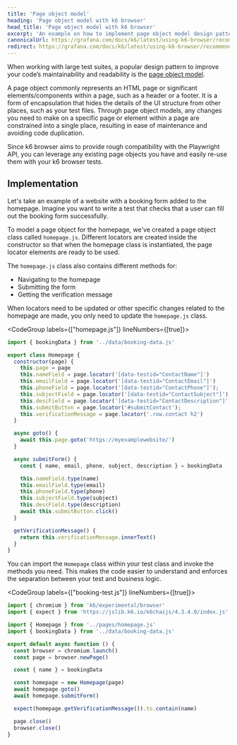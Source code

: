 ```yaml
---
title: 'Page object model'
heading: 'Page object model with k6 browser'
head_title: 'Page object model with k6 browser'
excerpt: 'An example on how to implement page object model design pattern with k6 browser'
canonicalUrl: https://grafana.com/docs/k6/latest/using-k6-browser/recommended-practices/page-object-model-pattern/
redirect: https://grafana.com/docs/k6/latest/using-k6-browser/recommended-practices/page-object-model-pattern/
---
```


When working with large test suites, a popular design pattern to improve your code’s maintainability and readability is the [page object model](https://martinfowler.com/bliki/PageObject.html).

A page object commonly represents an HTML page or significant elements/components within a page, such as a header or a footer. It is a form of encapsulation that hides the details of the UI structure from other places, such as your test files. Through page object models, any changes you need to make on a specific page or element within a page are constrained into a single place, resulting in ease of maintenance and avoiding code duplication.

Since k6 browser aims to provide rough compatibility with the Playwright API, you can leverage any existing page objects you have and easily re-use them with your k6 browser tests. 

## Implementation

Let's take an example of a website with a booking form added to the homepage. Imagine you want to write a test that checks that a user can fill out the booking form successfully.

To model a page object for the homepage, we've created a page object class called `homepage.js`. Different locators are created inside the constructor so that when the homepage class is instantiated, the page locator elements are ready to be used.

The `homepage.js` class also contains different methods for:
- Navigating to the homepage
- Submitting the form
- Getting the verification message

When locators need to be updated or other specific changes related to the homepage are made, you only need to update the `homepage.js` class.

<CodeGroup labels={["homepage.js"]} lineNumbers={[true]}>

```javascript
import { bookingData } from '../data/booking-data.js'

export class Homepage {
  constructor(page) {
    this.page = page
    this.nameField = page.locator('[data-testid="ContactName"]')
    this.emailField = page.locator('[data-testid="ContactEmail"]')
    this.phoneField = page.locator('[data-testid="ContactPhone"]');
    this.subjectField = page.locator('[data-testid="ContactSubject"]');
    this.descField = page.locator('[data-testid="ContactDescription"]');
    this.submitButton = page.locator('#submitContact');
    this.verificationMessage = page.locator('.row.contact h2')
  }

  async goto() {
    await this.page.goto('https://myexamplewebsite/')
  }

  async submitForm() {
    const { name, email, phone, subject, description } = bookingData

    this.nameField.type(name)
    this.emailField.type(email)
    this.phoneField.type(phone)
    this.subjectField.type(subject)
    this.descField.type(description)
    await this.submitButton.click()
  }

  getVerificationMessage() {
    return this.verificationMessage.innerText()
  }
}
```

</CodeGroup>

You can import the `Homepage` class within your test class and invoke the methods you need. This makes the code easier to understand and enforces the separation between your test and business logic.

<CodeGroup labels={["booking-test.js"]} lineNumbers={[true]}>

```javascript
import { chromium } from 'k6/experimental/browser'
import { expect } from 'https://jslib.k6.io/k6chaijs/4.3.4.0/index.js'

import { Homepage } from '../pages/homepage.js'
import { bookingData } from '../data/booking-data.js'

export default async function () {
  const browser = chromium.launch()
  const page = browser.newPage()

  const { name } = bookingData

  const homepage = new Homepage(page)
  await homepage.goto()
  await homepage.submitForm()

  expect(homepage.getVerificationMessage()).to.contain(name)

  page.close()
  browser.close()
}
```

</CodeGroup>